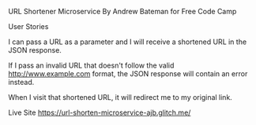 URL Shortener Microservice By Andrew Bateman for Free Code Camp 

User Stories 

I can pass a URL as a parameter and I will receive a shortened URL in the JSON response.

If I pass an invalid URL that doesn't follow the valid http://www.example.com format, the JSON response will contain an error instead.

When I visit that shortened URL, it will redirect me to my original link.

Live Site https://url-shorten-microservice-ajb.glitch.me/
